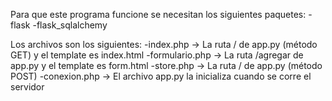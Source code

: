 Para que este programa funcione se necesitan los siguientes paquetes:
-flask
-flask_sqlalchemy

Los archivos son los siguientes:
-index.php -> La ruta / de app.py (método GET) y el template es index.html
-formulario.php -> La ruta /agregar de app.py y el template es form.html
-store.php -> La ruta / de app.py (método POST)
-conexion.php -> El archivo app.py la inicializa cuando se corre el servidor
